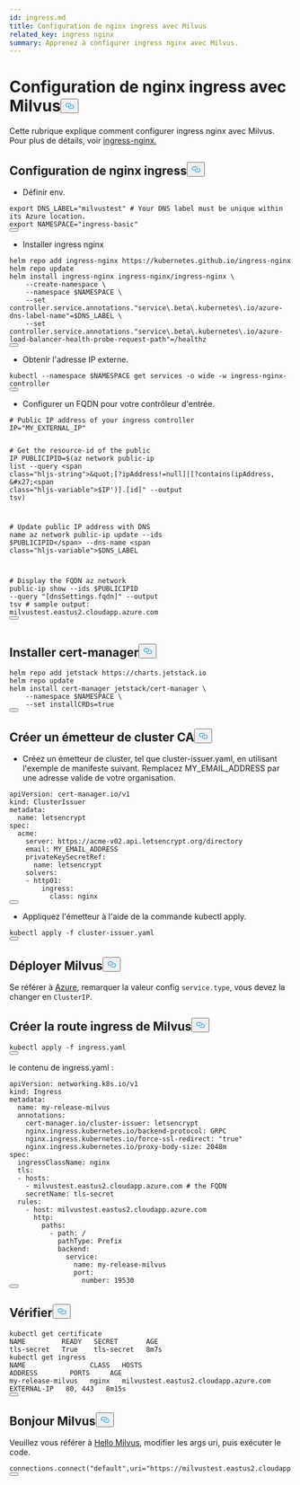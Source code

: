 ```yaml
---
id: ingress.md
title: Configuration de nginx ingress avec Milvus
related_key: ingress nginx
summary: Apprenez à configurer ingress nginx avec Milvus.
---
```

<h1 id="Configure-ingress-nginx-with-Milvus" class="common-anchor-header">Configuration de nginx ingress avec Milvus<button data-href="#Configure-ingress-nginx-with-Milvus" class="anchor-icon" translate="no">
      <svg translate="no"
        aria-hidden="true"
        focusable="false"
        height="20"
        version="1.1"
        viewBox="0 0 16 16"
        width="16"
      >
        <path
          fill="#0092E4"
          fill-rule="evenodd"
          d="M4 9h1v1H4c-1.5 0-3-1.69-3-3.5S2.55 3 4 3h4c1.45 0 3 1.69 3 3.5 0 1.41-.91 2.72-2 3.25V8.59c.58-.45 1-1.27 1-2.09C10 5.22 8.98 4 8 4H4c-.98 0-2 1.22-2 2.5S3 9 4 9zm9-3h-1v1h1c1 0 2 1.22 2 2.5S13.98 12 13 12H9c-.98 0-2-1.22-2-2.5 0-.83.42-1.64 1-2.09V6.25c-1.09.53-2 1.84-2 3.25C6 11.31 7.55 13 9 13h4c1.45 0 3-1.69 3-3.5S14.5 6 13 6z"
        ></path>
      </svg>
    </button></h1><p>Cette rubrique explique comment configurer ingress nginx avec Milvus. Pour plus de détails, voir <a href="https://learn.microsoft.com/en-us/azure/aks/ingress-tls?tabs=azure-cli">ingress-nginx.</a></p>
<h2 id="Configure-ingress-nginx" class="common-anchor-header">Configuration de nginx ingress<button data-href="#Configure-ingress-nginx" class="anchor-icon" translate="no">
      <svg translate="no"
        aria-hidden="true"
        focusable="false"
        height="20"
        version="1.1"
        viewBox="0 0 16 16"
        width="16"
      >
        <path
          fill="#0092E4"
          fill-rule="evenodd"
          d="M4 9h1v1H4c-1.5 0-3-1.69-3-3.5S2.55 3 4 3h4c1.45 0 3 1.69 3 3.5 0 1.41-.91 2.72-2 3.25V8.59c.58-.45 1-1.27 1-2.09C10 5.22 8.98 4 8 4H4c-.98 0-2 1.22-2 2.5S3 9 4 9zm9-3h-1v1h1c1 0 2 1.22 2 2.5S13.98 12 13 12H9c-.98 0-2-1.22-2-2.5 0-.83.42-1.64 1-2.09V6.25c-1.09.53-2 1.84-2 3.25C6 11.31 7.55 13 9 13h4c1.45 0 3-1.69 3-3.5S14.5 6 13 6z"
        ></path>
      </svg>
    </button></h2><ul>
<li>Définir env.</li>
</ul>
<pre><code translate="no" class="language-bash"><span class="hljs-built_in">export</span> DNS_LABEL=<span class="hljs-string">&quot;milvustest&quot;</span> <span class="hljs-comment"># Your DNS label must be unique within its Azure location.</span>
<span class="hljs-built_in">export</span> NAMESPACE=<span class="hljs-string">&quot;ingress-basic&quot;</span>
<button class="copy-code-btn"></button></code></pre>
<ul>
<li>Installer ingress nginx</li>
</ul>
<pre><code translate="no" class="language-bash">helm repo add ingress-nginx https://kubernetes.github.io/ingress-nginx
helm repo update
helm install ingress-nginx ingress-nginx/ingress-nginx \
    --create-namespace \
    --namespace <span class="hljs-variable">$NAMESPACE</span> \
    --<span class="hljs-built_in">set</span> controller.service.annotations.<span class="hljs-string">&quot;service\.beta\.kubernetes\.io/azure-dns-label-name&quot;</span>=<span class="hljs-variable">$DNS_LABEL</span> \  
    --<span class="hljs-built_in">set</span> controller.service.annotations.<span class="hljs-string">&quot;service\.beta\.kubernetes\.io/azure-load-balancer-health-probe-request-path&quot;</span>=/healthz
<button class="copy-code-btn"></button></code></pre>
<ul>
<li>Obtenir l'adresse IP externe.</li>
</ul>
<pre><code translate="no" class="language-bash">kubectl --namespace <span class="hljs-variable">$NAMESPACE</span> get services -o wide -w ingress-nginx-controller
<button class="copy-code-btn"></button></code></pre>
<ul>
<li>Configurer un FQDN pour votre contrôleur d'entrée.</li>
</ul>
<pre><code translate="no" class="language-bash"><span class="hljs-comment"># Public IP address of your ingress controller</span>
IP=<span class="hljs-string">&quot;MY_EXTERNAL_IP&quot;</span>

<span class="hljs-comment"># Get the resource-id of the public IP</span>
PUBLICIPID=$(az network public-ip list --query <span class="hljs-string">&quot;[?ipAddress!=null]|[?contains(ipAddress, &#x27;<span class="hljs-variable">$IP</span>&#x27;)].[id]&quot;</span> --output tsv)

<span class="hljs-comment"># Update public IP address with DNS name</span>
az network public-ip update --ids <span class="hljs-variable">$PUBLICIPID</span> --dns-name <span class="hljs-variable">$DNS_LABEL</span>

<span class="hljs-comment"># Display the FQDN</span>
az network public-ip show --ids <span class="hljs-variable">$PUBLICIPID</span> --query <span class="hljs-string">&quot;[dnsSettings.fqdn]&quot;</span> --output tsv
<span class="hljs-comment"># sample output: milvustest.eastus2.cloudapp.azure.com</span>
<button class="copy-code-btn"></button></code></pre>
<h2 id="Install-cert-manager" class="common-anchor-header">Installer cert-manager<button data-href="#Install-cert-manager" class="anchor-icon" translate="no">
      <svg translate="no"
        aria-hidden="true"
        focusable="false"
        height="20"
        version="1.1"
        viewBox="0 0 16 16"
        width="16"
      >
        <path
          fill="#0092E4"
          fill-rule="evenodd"
          d="M4 9h1v1H4c-1.5 0-3-1.69-3-3.5S2.55 3 4 3h4c1.45 0 3 1.69 3 3.5 0 1.41-.91 2.72-2 3.25V8.59c.58-.45 1-1.27 1-2.09C10 5.22 8.98 4 8 4H4c-.98 0-2 1.22-2 2.5S3 9 4 9zm9-3h-1v1h1c1 0 2 1.22 2 2.5S13.98 12 13 12H9c-.98 0-2-1.22-2-2.5 0-.83.42-1.64 1-2.09V6.25c-1.09.53-2 1.84-2 3.25C6 11.31 7.55 13 9 13h4c1.45 0 3-1.69 3-3.5S14.5 6 13 6z"
        ></path>
      </svg>
    </button></h2><pre><code translate="no" class="language-bash">helm repo add jetstack https://charts.jetstack.io
helm repo update
helm install cert-manager jetstack/cert-manager \
    --namespace <span class="hljs-variable">$NAMESPACE</span> \
    --<span class="hljs-built_in">set</span> installCRDs=<span class="hljs-literal">true</span>
<button class="copy-code-btn"></button></code></pre>
<h2 id="Create-a-CA-cluster-issuer" class="common-anchor-header">Créer un émetteur de cluster CA<button data-href="#Create-a-CA-cluster-issuer" class="anchor-icon" translate="no">
      <svg translate="no"
        aria-hidden="true"
        focusable="false"
        height="20"
        version="1.1"
        viewBox="0 0 16 16"
        width="16"
      >
        <path
          fill="#0092E4"
          fill-rule="evenodd"
          d="M4 9h1v1H4c-1.5 0-3-1.69-3-3.5S2.55 3 4 3h4c1.45 0 3 1.69 3 3.5 0 1.41-.91 2.72-2 3.25V8.59c.58-.45 1-1.27 1-2.09C10 5.22 8.98 4 8 4H4c-.98 0-2 1.22-2 2.5S3 9 4 9zm9-3h-1v1h1c1 0 2 1.22 2 2.5S13.98 12 13 12H9c-.98 0-2-1.22-2-2.5 0-.83.42-1.64 1-2.09V6.25c-1.09.53-2 1.84-2 3.25C6 11.31 7.55 13 9 13h4c1.45 0 3-1.69 3-3.5S14.5 6 13 6z"
        ></path>
      </svg>
    </button></h2><ul>
<li>Créez un émetteur de cluster, tel que cluster-issuer.yaml, en utilisant l'exemple de manifeste suivant. Remplacez MY_EMAIL_ADDRESS par une adresse valide de votre organisation.</li>
</ul>
<pre><code translate="no" class="language-yaml"><span class="hljs-attr">apiVersion:</span> <span class="hljs-string">cert-manager.io/v1</span>
<span class="hljs-attr">kind:</span> <span class="hljs-string">ClusterIssuer</span>
<span class="hljs-attr">metadata:</span>
  <span class="hljs-attr">name:</span> <span class="hljs-string">letsencrypt</span>
<span class="hljs-attr">spec:</span>
  <span class="hljs-attr">acme:</span>
    <span class="hljs-attr">server:</span> <span class="hljs-string">https://acme-v02.api.letsencrypt.org/directory</span>
    <span class="hljs-attr">email:</span> <span class="hljs-string">MY_EMAIL_ADDRESS</span>
    <span class="hljs-attr">privateKeySecretRef:</span>
      <span class="hljs-attr">name:</span> <span class="hljs-string">letsencrypt</span>
    <span class="hljs-attr">solvers:</span>
    <span class="hljs-bullet">-</span> <span class="hljs-attr">http01:</span>
        <span class="hljs-attr">ingress:</span>
          <span class="hljs-attr">class:</span> <span class="hljs-string">nginx</span>
<button class="copy-code-btn"></button></code></pre>
<ul>
<li>Appliquez l'émetteur à l'aide de la commande kubectl apply.</li>
</ul>
<pre><code translate="no" class="language-bash">kubectl apply -f cluster-issuer.yaml
<button class="copy-code-btn"></button></code></pre>
<h2 id="Deploy-Milvus" class="common-anchor-header">Déployer Milvus<button data-href="#Deploy-Milvus" class="anchor-icon" translate="no">
      <svg translate="no"
        aria-hidden="true"
        focusable="false"
        height="20"
        version="1.1"
        viewBox="0 0 16 16"
        width="16"
      >
        <path
          fill="#0092E4"
          fill-rule="evenodd"
          d="M4 9h1v1H4c-1.5 0-3-1.69-3-3.5S2.55 3 4 3h4c1.45 0 3 1.69 3 3.5 0 1.41-.91 2.72-2 3.25V8.59c.58-.45 1-1.27 1-2.09C10 5.22 8.98 4 8 4H4c-.98 0-2 1.22-2 2.5S3 9 4 9zm9-3h-1v1h1c1 0 2 1.22 2 2.5S13.98 12 13 12H9c-.98 0-2-1.22-2-2.5 0-.83.42-1.64 1-2.09V6.25c-1.09.53-2 1.84-2 3.25C6 11.31 7.55 13 9 13h4c1.45 0 3-1.69 3-3.5S14.5 6 13 6z"
        ></path>
      </svg>
    </button></h2><p>Se référer à <a href="https://milvus.io/docs/azure.md">Azure</a>, remarquer la valeur config <code translate="no">service.type</code>, vous devez la changer en <code translate="no">ClusterIP</code>.</p>
<h2 id="Create-Milvus-ingress-route" class="common-anchor-header">Créer la route ingress de Milvus<button data-href="#Create-Milvus-ingress-route" class="anchor-icon" translate="no">
      <svg translate="no"
        aria-hidden="true"
        focusable="false"
        height="20"
        version="1.1"
        viewBox="0 0 16 16"
        width="16"
      >
        <path
          fill="#0092E4"
          fill-rule="evenodd"
          d="M4 9h1v1H4c-1.5 0-3-1.69-3-3.5S2.55 3 4 3h4c1.45 0 3 1.69 3 3.5 0 1.41-.91 2.72-2 3.25V8.59c.58-.45 1-1.27 1-2.09C10 5.22 8.98 4 8 4H4c-.98 0-2 1.22-2 2.5S3 9 4 9zm9-3h-1v1h1c1 0 2 1.22 2 2.5S13.98 12 13 12H9c-.98 0-2-1.22-2-2.5 0-.83.42-1.64 1-2.09V6.25c-1.09.53-2 1.84-2 3.25C6 11.31 7.55 13 9 13h4c1.45 0 3-1.69 3-3.5S14.5 6 13 6z"
        ></path>
      </svg>
    </button></h2><pre><code translate="no" class="language-bash">kubectl apply -f ingress.yaml
<button class="copy-code-btn"></button></code></pre>
<p>le contenu de ingress.yaml :</p>
<pre><code translate="no" class="language-yaml"><span class="hljs-attr">apiVersion:</span> <span class="hljs-string">networking.k8s.io/v1</span>
<span class="hljs-attr">kind:</span> <span class="hljs-string">Ingress</span>
<span class="hljs-attr">metadata:</span>
  <span class="hljs-attr">name:</span> <span class="hljs-string">my-release-milvus</span>
  <span class="hljs-attr">annotations:</span>
    <span class="hljs-attr">cert-manager.io/cluster-issuer:</span> <span class="hljs-string">letsencrypt</span>
    <span class="hljs-attr">nginx.ingress.kubernetes.io/backend-protocol:</span> <span class="hljs-string">GRPC</span>
    <span class="hljs-attr">nginx.ingress.kubernetes.io/force-ssl-redirect:</span> <span class="hljs-string">&quot;true&quot;</span>
    <span class="hljs-attr">nginx.ingress.kubernetes.io/proxy-body-size:</span> <span class="hljs-string">2048m</span>
<span class="hljs-attr">spec:</span>
  <span class="hljs-attr">ingressClassName:</span> <span class="hljs-string">nginx</span>
  <span class="hljs-attr">tls:</span>
  <span class="hljs-bullet">-</span> <span class="hljs-attr">hosts:</span>
    <span class="hljs-bullet">-</span> <span class="hljs-string">milvustest.eastus2.cloudapp.azure.com</span> <span class="hljs-comment"># the FQDN</span>
    <span class="hljs-attr">secretName:</span> <span class="hljs-string">tls-secret</span>
  <span class="hljs-attr">rules:</span>
    <span class="hljs-bullet">-</span> <span class="hljs-attr">host:</span> <span class="hljs-string">milvustest.eastus2.cloudapp.azure.com</span>
      <span class="hljs-attr">http:</span>
        <span class="hljs-attr">paths:</span>
          <span class="hljs-bullet">-</span> <span class="hljs-attr">path:</span> <span class="hljs-string">/</span>
            <span class="hljs-attr">pathType:</span> <span class="hljs-string">Prefix</span>
            <span class="hljs-attr">backend:</span>
              <span class="hljs-attr">service:</span>
                <span class="hljs-attr">name:</span> <span class="hljs-string">my-release-milvus</span>
                <span class="hljs-attr">port:</span>
                  <span class="hljs-attr">number:</span> <span class="hljs-number">19530</span>
<button class="copy-code-btn"></button></code></pre>
<h2 id="Verify" class="common-anchor-header">Vérifier<button data-href="#Verify" class="anchor-icon" translate="no">
      <svg translate="no"
        aria-hidden="true"
        focusable="false"
        height="20"
        version="1.1"
        viewBox="0 0 16 16"
        width="16"
      >
        <path
          fill="#0092E4"
          fill-rule="evenodd"
          d="M4 9h1v1H4c-1.5 0-3-1.69-3-3.5S2.55 3 4 3h4c1.45 0 3 1.69 3 3.5 0 1.41-.91 2.72-2 3.25V8.59c.58-.45 1-1.27 1-2.09C10 5.22 8.98 4 8 4H4c-.98 0-2 1.22-2 2.5S3 9 4 9zm9-3h-1v1h1c1 0 2 1.22 2 2.5S13.98 12 13 12H9c-.98 0-2-1.22-2-2.5 0-.83.42-1.64 1-2.09V6.25c-1.09.53-2 1.84-2 3.25C6 11.31 7.55 13 9 13h4c1.45 0 3-1.69 3-3.5S14.5 6 13 6z"
        ></path>
      </svg>
    </button></h2><pre><code translate="no" class="language-bash">kubectl get certificate 
NAME         READY   SECRET       AGE
tls-secret   True    tls-secret   8m7s
kubectl get ingress
NAME                CLASS   HOSTS                                   ADDRESS        PORTS     AGE
my-release-milvus   nginx   milvustest.eastus2.cloudapp.azure.com   EXTERNAL-IP   80, 443   8m15s
<button class="copy-code-btn"></button></code></pre>
<h2 id="Hello-Milvus" class="common-anchor-header">Bonjour Milvus<button data-href="#Hello-Milvus" class="anchor-icon" translate="no">
      <svg translate="no"
        aria-hidden="true"
        focusable="false"
        height="20"
        version="1.1"
        viewBox="0 0 16 16"
        width="16"
      >
        <path
          fill="#0092E4"
          fill-rule="evenodd"
          d="M4 9h1v1H4c-1.5 0-3-1.69-3-3.5S2.55 3 4 3h4c1.45 0 3 1.69 3 3.5 0 1.41-.91 2.72-2 3.25V8.59c.58-.45 1-1.27 1-2.09C10 5.22 8.98 4 8 4H4c-.98 0-2 1.22-2 2.5S3 9 4 9zm9-3h-1v1h1c1 0 2 1.22 2 2.5S13.98 12 13 12H9c-.98 0-2-1.22-2-2.5 0-.83.42-1.64 1-2.09V6.25c-1.09.53-2 1.84-2 3.25C6 11.31 7.55 13 9 13h4c1.45 0 3-1.69 3-3.5S14.5 6 13 6z"
        ></path>
      </svg>
    </button></h2><p>Veuillez vous référer à <a href="https://milvus.io/docs/v2.3.x/example_code.md">Hello Milvus</a>, modifier les args uri, puis exécuter le code.</p>
<pre><code translate="no" class="language-python">connections.connect(<span class="hljs-string">&quot;default&quot;</span>,uri=<span class="hljs-string">&quot;https://milvustest.eastus2.cloudapp.azure.com:443&quot;</span>) 
<button class="copy-code-btn"></button></code></pre>
